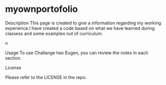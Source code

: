 # myownportofolio

Description
This page is created to give a information regarding my working experience.I have created a code based on what we have learned during classess and some examples out of curriculum.

n

Usage
To use Challange two Eugen, you can review the notes in each section. 

License



Please refer to the LICENSE in the repo.
